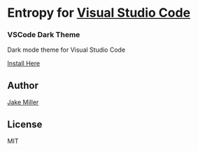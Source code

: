 # Entropy for <a href="https://code.visualstudio.com/">Visual Studio Code</a>
### VSCode Dark Theme

Dark mode theme for Visual Studio Code

<a href="https://marketplace.visualstudio.com/items?itemName=jakerm.entropy">Install Here</a>

## Author
<a href="https://jakemiller.dev">Jake Miller</a>

## License
MIT